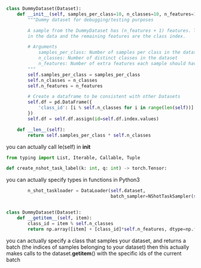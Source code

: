 ```python
class DummyDataset(Dataset):
    def __init__(self, samples_per_class=10, n_classes=10, n_features=1):
        """Dummy dataset for debugging/testing purposes

        A sample from the DummyDataset has (n_features + 1) features. The first feature is the index of the sample
        in the data and the remaining features are the class index.

        # Arguments
            samples_per_class: Number of samples per class in the dataset
            n_classes: Number of distinct classes in the dataset
            n_features: Number of extra features each sample should have.
        """
        self.samples_per_class = samples_per_class
        self.n_classes = n_classes
        self.n_features = n_features

        # Create a dataframe to be consistent with other Datasets
        self.df = pd.DataFrame({
            'class_id': [i % self.n_classes for i in range(len(self))]
        })
        self.df = self.df.assign(id=self.df.index.values)

    def __len__(self):
        return self.samples_per_class * self.n_classes
```
you can actually call le(self) in __init__


```python
from typing import List, Iterable, Callable, Tuple

def create_nshot_task_label(k: int, q: int) -> torch.Tensor:

```
you can actually specify types in functions in Python3


```python
        n_shot_taskloader = DataLoader(self.dataset,
                                       batch_sampler=NShotTaskSampler(self.dataset, 100, n, k, q))


class DummyDataset(Dataset):
    def __getitem__(self, item):
        class_id = item % self.n_classes
        return np.array([item] + [class_id]*self.n_features, dtype=np.float), float(class_id)

```
you can actually specify a class that samples your dataset, and returns a batch (the indices of samples belonging to your dataset)
then this actually makes calls to the dataset.__getitem__() with the specific ids of the current batch



